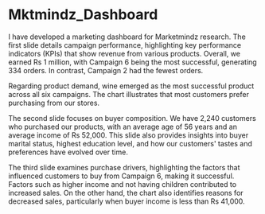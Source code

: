 # Mktmindz_Dashboard
I have developed a marketing dashboard for Marketmindz research. The first slide details campaign performance, highlighting key performance indicators (KPIs) that show revenue from various products. Overall, we earned Rs 1 million, with Campaign 6 being the most successful, generating 334 orders. In contrast, Campaign 2 had the fewest orders.

Regarding product demand, wine emerged as the most successful product across all six campaigns. The chart illustrates that most customers prefer purchasing from our stores.

The second slide focuses on buyer composition. We have 2,240 customers who purchased our products, with an average age of 56 years and an average income of Rs 52,000. This slide also provides insights into buyer marital status, highest education level, and how our customers' tastes and preferences have evolved over time.

The third slide examines purchase drivers, highlighting the factors that influenced customers to buy from Campaign 6, making it successful. Factors such as higher income and not having children contributed to increased sales. On the other hand, the chart also identifies reasons for decreased sales, particularly when buyer income is less than Rs 41,000.
